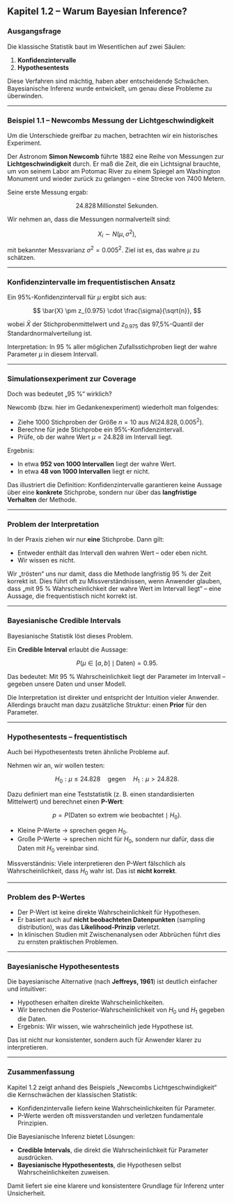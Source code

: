 ## Kapitel 1.2 – Warum Bayesian Inference?

### Ausgangsfrage

Die klassische Statistik baut im Wesentlichen auf zwei Säulen:

1. **Konfidenzintervalle**
2. **Hypothesentests**

Diese Verfahren sind mächtig, haben aber entscheidende Schwächen. Bayesianische Inferenz wurde entwickelt, um genau diese Probleme zu überwinden.

---

### Beispiel 1.1 – Newcombs Messung der Lichtgeschwindigkeit

Um die Unterschiede greifbar zu machen, betrachten wir ein historisches Experiment.

Der Astronom **Simon Newcomb** führte 1882 eine Reihe von Messungen zur **Lichtgeschwindigkeit** durch.
Er maß die Zeit, die ein Lichtsignal brauchte, um von seinem Labor am Potomac River zu einem Spiegel am Washington Monument und wieder zurück zu gelangen – eine Strecke von 7400 Metern.

Seine erste Messung ergab:

$$
24.828 \, \text{Millionstel Sekunden}.
$$

Wir nehmen an, dass die Messungen normalverteilt sind:

$$
X_i \sim N(\mu, \sigma^2),
$$

mit bekannter Messvarianz $\sigma^2 = 0.005^2$. Ziel ist es, das wahre $\mu$ zu schätzen.

---

### Konfidenzintervalle im frequentistischen Ansatz

Ein 95%-Konfidenzintervall für $\mu$ ergibt sich aus:

$$
\bar{X} \pm z_{0.975} \cdot \frac{\sigma}{\sqrt{n}},
$$

wobei $\bar{X}$ der Stichprobenmittelwert und $z_{0.975}$ das 97,5%-Quantil der Standardnormalverteilung ist.

Interpretation: In 95 % aller möglichen Zufallsstichproben liegt der wahre Parameter $\mu$ in diesem Intervall.

---

### Simulationsexperiment zur Coverage

Doch was bedeutet „95 %“ wirklich?

Newcomb (bzw. hier im Gedankenexperiment) wiederholt man folgendes:

* Ziehe 1000 Stichproben der Größe $n=10$ aus $N(24.828, 0.005^2)$.
* Berechne für jede Stichprobe ein 95%-Konfidenzintervall.
* Prüfe, ob der wahre Wert $\mu = 24.828$ im Intervall liegt.

Ergebnis:

* In etwa **952 von 1000 Intervallen** liegt der wahre Wert.
* In etwa **48 von 1000 Intervallen** liegt er nicht.

Das illustriert die Definition: Konfidenzintervalle garantieren keine Aussage über eine **konkrete** Stichprobe, sondern nur über das **langfristige Verhalten** der Methode.

---

### Problem der Interpretation

In der Praxis ziehen wir nur **eine** Stichprobe. Dann gilt:

* Entweder enthält das Intervall den wahren Wert – oder eben nicht.
* Wir wissen es nicht.

Wir „trösten“ uns nur damit, dass die Methode langfristig 95 % der Zeit korrekt ist.
Dies führt oft zu Missverständnissen, wenn Anwender glauben, dass „mit 95 % Wahrscheinlichkeit der wahre Wert im Intervall liegt“ – eine Aussage, die frequentistisch nicht korrekt ist.

---

### Bayesianische Credible Intervals

Bayesianische Statistik löst dieses Problem.

Ein **Credible Interval** erlaubt die Aussage:

$$
P(\mu \in [a,b] \mid \text{Daten}) = 0.95.
$$

Das bedeutet: Mit 95 % Wahrscheinlichkeit liegt der Parameter im Intervall – gegeben unsere Daten und unser Modell.

Die Interpretation ist direkter und entspricht der Intuition vieler Anwender. Allerdings braucht man dazu zusätzliche Struktur: einen **Prior** für den Parameter.

---

### Hypothesentests – frequentistisch

Auch bei Hypothesentests treten ähnliche Probleme auf.

Nehmen wir an, wir wollen testen:

$$
H_0: \mu \leq 24.828 \quad \text{gegen} \quad H_1: \mu > 24.828.
$$

Dazu definiert man eine Teststatistik (z. B. einen standardisierten Mittelwert) und berechnet einen **P-Wert**:

$$
p = P(\text{Daten so extrem wie beobachtet} \mid H_0).
$$

* Kleine P-Werte → sprechen gegen $H_0$.
* Große P-Werte → sprechen nicht für $H_0$, sondern nur dafür, dass die Daten mit $H_0$ vereinbar sind.

Missverständnis: Viele interpretieren den P-Wert fälschlich als Wahrscheinlichkeit, dass $H_0$ wahr ist. Das ist **nicht korrekt**.

---

### Problem des P-Wertes

* Der P-Wert ist keine direkte Wahrscheinlichkeit für Hypothesen.
* Er basiert auch auf **nicht beobachteten Datenpunkten** (sampling distribution), was das **Likelihood-Prinzip** verletzt.
* In klinischen Studien mit Zwischenanalysen oder Abbrüchen führt dies zu ernsten praktischen Problemen.

---

### Bayesianische Hypothesentests

Die bayesianische Alternative (nach **Jeffreys, 1961**) ist deutlich einfacher und intuitiver:

* Hypothesen erhalten direkte Wahrscheinlichkeiten.
* Wir berechnen die Posterior-Wahrscheinlichkeit von $H_0$ und $H_1$ gegeben die Daten.
* Ergebnis: Wir wissen, wie wahrscheinlich jede Hypothese ist.

Das ist nicht nur konsistenter, sondern auch für Anwender klarer zu interpretieren.

---

### Zusammenfassung

Kapitel 1.2 zeigt anhand des Beispiels „Newcombs Lichtgeschwindigkeit“ die Kernschwächen der klassischen Statistik:

* Konfidenzintervalle liefern keine Wahrscheinlichkeiten für Parameter.
* P-Werte werden oft missverstanden und verletzen fundamentale Prinzipien.

Die Bayesianische Inferenz bietet Lösungen:

* **Credible Intervals**, die direkt die Wahrscheinlichkeit für Parameter ausdrücken.
* **Bayesianische Hypothesentests**, die Hypothesen selbst Wahrscheinlichkeiten zuweisen.

Damit liefert sie eine klarere und konsistentere Grundlage für Inferenz unter Unsicherheit.

